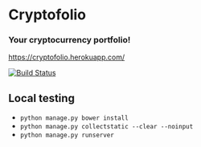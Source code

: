 # Cryptofolio
### Your cryptocurrency portfolio! 

https://cryptofolio.herokuapp.com/

[![Build Status](https://travis-ci.org/msantl/cryptofolio.svg?branch=master)](https://travis-ci.org/msantl/cryptofolio)


## Local testing

* `python manage.py bower install`
* `python manage.py collectstatic --clear --noinput`
* `python manage.py runserver`
